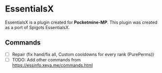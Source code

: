 # EssentialsX

EssentialsX is a plugin created for **Pocketmine-MP**. This plugin was created as a port of Spigots EssentialsX. 

## Commands
- [ ] Repair (fix hand/fix all, Custom cooldowns for every rank (PurePerms))
- [ ] TODO: Add other commands from https://essinfo.xeya.me/commands.html
